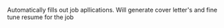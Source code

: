 Automatically fills out job apllications.
Will generate cover letter's and fine tune resume for the job
